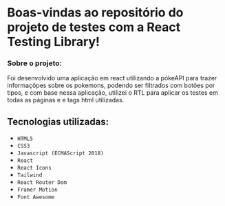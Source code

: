 # Boas-vindas ao repositório do projeto de testes com a React Testing Library!

### Sobre o projeto:
Foi desenvolvido uma aplicação em react utilizando a pókeAPI para trazer informaçõpes sobre os pokemons, podendo ser filtrados com botões por tipos, e com base nessa aplicação, utilizei o RTL para aplicar os testes em todas as páginas e e tags html utilizadas.

##### <h2 id="tecnologias-utilizadas">Tecnologias utilizadas:</h2>

* `HTML5`
* `CSS3`
* `Javascript (ECMAScript 2018)`
* `React`
* `React Icons`
* `Tailwind`
* `React Router Dom`
* `Framer Motion`
* `Font Awesome`
